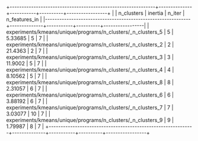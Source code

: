 +-------------------------------------------------------------+--------------+-----------+----------+-----------------+
|                                                             |   n_clusters |   inertia |   n_iter |   n_features_in |
|-------------------------------------------------------------+--------------+-----------+----------+-----------------|
| experiments/kmeans/unique/programs/n_clusters/_n_clusters_5 |            5 |   5.33685 |        5 |               7 |
| experiments/kmeans/unique/programs/n_clusters/_n_clusters_2 |            2 |  21.4363  |        2 |               7 |
| experiments/kmeans/unique/programs/n_clusters/_n_clusters_3 |            3 |  11.9002  |        5 |               7 |
| experiments/kmeans/unique/programs/n_clusters/_n_clusters_4 |            4 |   8.10562 |        5 |               7 |
| experiments/kmeans/unique/programs/n_clusters/_n_clusters_8 |            8 |   2.31057 |        6 |               7 |
| experiments/kmeans/unique/programs/n_clusters/_n_clusters_6 |            6 |   3.88192 |        6 |               7 |
| experiments/kmeans/unique/programs/n_clusters/_n_clusters_7 |            7 |   3.03077 |       10 |               7 |
| experiments/kmeans/unique/programs/n_clusters/_n_clusters_9 |            9 |   1.79987 |        8 |               7 |
+-------------------------------------------------------------+--------------+-----------+----------+-----------------+